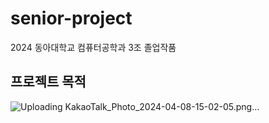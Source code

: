 # senior-project
2024 동아대학교 컴퓨터공학과 3조 졸업작품

## 프로젝트 목적

<!-- <img width="453" alt="image" src="https://github.com/indextrown/senior-project/assets/69367698/437a736d-bf3c-4418-923e-02dcfaa0824f"> -->

![Uploading KakaoTalk_Photo_2024-04-08-15-02-05.png…]()
